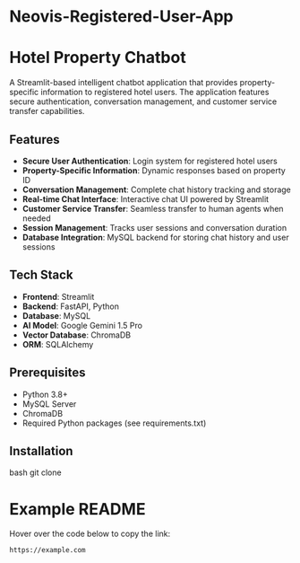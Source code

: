 # Neovis-Registered-User-App
# Hotel Property Chatbot

A Streamlit-based intelligent chatbot application that provides property-specific information to registered hotel users. The application features secure authentication, conversation management, and customer service transfer capabilities.

## Features

- **Secure User Authentication**: Login system for registered hotel users
- **Property-Specific Information**: Dynamic responses based on property ID
- **Conversation Management**: Complete chat history tracking and storage
- **Real-time Chat Interface**: Interactive chat UI powered by Streamlit
- **Customer Service Transfer**: Seamless transfer to human agents when needed
- **Session Management**: Tracks user sessions and conversation duration
- **Database Integration**: MySQL backend for storing chat history and user sessions

## Tech Stack

- **Frontend**: Streamlit
- **Backend**: FastAPI, Python
- **Database**: MySQL
- **AI Model**: Google Gemini 1.5 Pro
- **Vector Database**: ChromaDB
- **ORM**: SQLAlchemy

## Prerequisites

- Python 3.8+
- MySQL Server
- ChromaDB
- Required Python packages (see requirements.txt)

## Installation


bash git clone <repository-url>


# Example README

Hover over the code below to copy the link:

```plaintext
https://example.com


